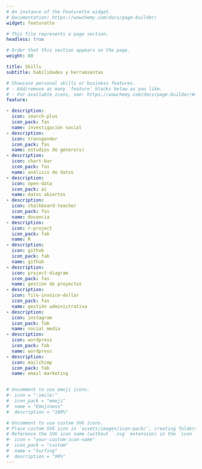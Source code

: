 ```yaml
---
# An instance of the Featurette widget.
# Documentation: https://wowchemy.com/docs/page-builder/
widget: featurette

# This file represents a page section.
headless: true

# Order that this section appears on the page.
weight: 60

title: Skills
subtitle: habilidades y herramientas

# Showcase personal skills or business features.
# - Add/remove as many `feature` blocks below as you like.
# - For available icons, see: https://wowchemy.com/docs/page-builder/#icons
feature:

- description: 
  icon: search-plus
  icon_pack: fas
  name: investigación social
- description: 
  icon: transgender
  icon_pack: fas
  name: estudios de género(s)
- description: 
  icon: chart-bar
  icon_pack: fas
  name: análisis de datos
- description: 
  icon: open-data
  icon_pack: ai
  name: datos abiertos
- description: 
  icon: chalkboard-teacher
  icon_pack: fas
  name: docencia
- description: 
  icon: r-project
  icon_pack: fab
  name: R
- description: 
  icon: github
  icon_pack: fab
  name: github
- description: 
  icon: project-diagram
  icon_pack: fas
  name: gestión de proyectos
- description: 
  icon: file-invoice-dollar
  icon_pack: fas
  name: gestión administrativa
- description: 
  icon: instagram
  icon_pack: fab
  name: social media
- description: 
  icon: wordpress
  icon_pack: fab
  name: wordpress 
- description: 
  icon: mailchimp
  icon_pack: fab
  name: email marketing 


# Uncomment to use emoji icons.
#- icon = ":smile:"
#  icon_pack = "emoji"
#  name = "Emojiness"
#  description = "100%"  

# Uncomment to use custom SVG icons.
# Place custom SVG icon in `assets/images/icon-pack/`, creating folders if necessary.
# Reference the SVG icon name (without `.svg` extension) in the `icon` field.
#- icon = "your-custom-icon-name"
#  icon_pack = "custom"
#  name = "Surfing"
#  description = "90%"
---
```

